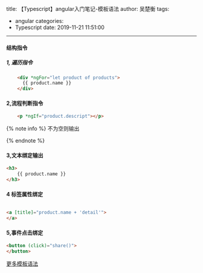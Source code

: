 title: 【Typescript】angular入门笔记-模板语法
author: 吴楚衡
tags:
  - angular
categories:
  - Typescript
date: 2019-11-21 11:51:00
---
#### 结构指令


##### 1, 遍历指令
``` html 
	<div *ngFor="let product of products"> 
      {{ product.name }}
    </div>
```
<!--more-->
#### 2,流程判断指令

``` HTML 
	<p *ngIf="product.descript"></p>
```
{% note info %}
不为空则输出<p>
{% endnote %}
  
#### 3,文本绑定输出

``` HTML 
<h3>
	{{ product.name }}      
</h3>
```

#### 4 标签属性绑定

``` HTML

<a [title]="product.name + 'detail'">
</a>
```

#### 5,事件点击绑定

``` HTML
<button (click)="share()">
</button>
```

[更多模板语法](https://angular.io/guide/template-syntax)